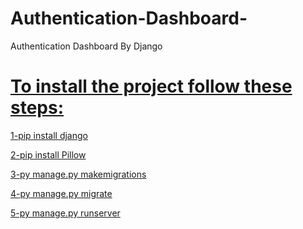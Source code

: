 # Authentication-Dashboard-
Authentication Dashboard By Django


<h1><u>To install the project follow these steps:</u></h1>
 
<u>1-pip install django</u> 
 
<u>2-pip install Pillow</u>
 
<u>3-py manage.py makemigrations</u> 

<u>4-py manage.py migrate</u>

<u>5-py manage.py runserver</u>


 












